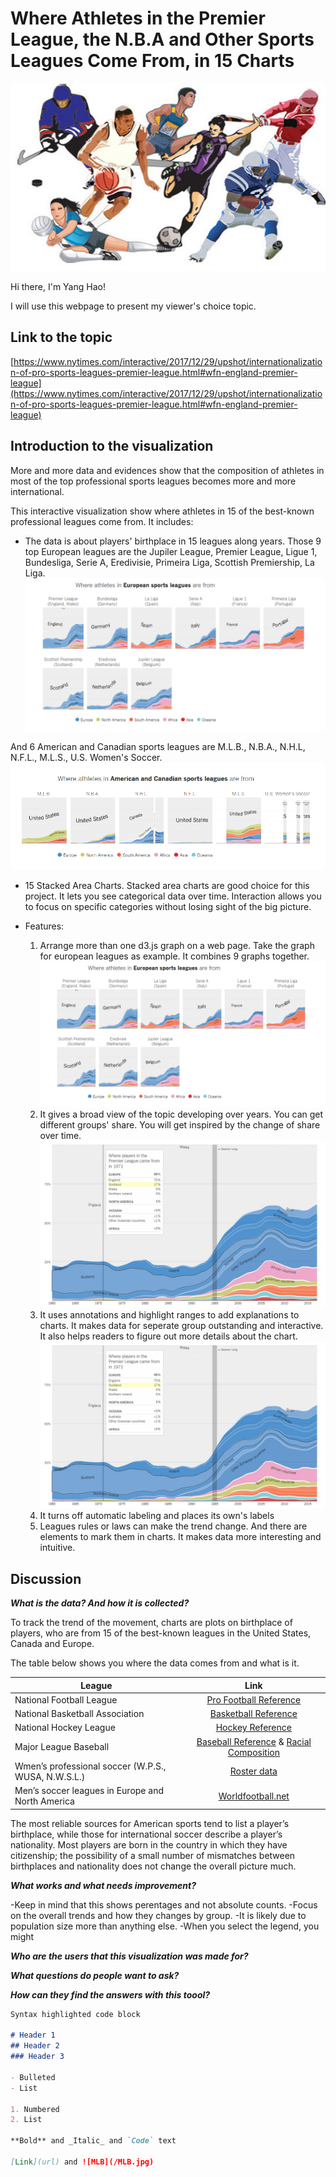 # Where Athletes in the Premier League, the N.B.A and Other Sports Leagues Come From, in 15 Charts
<img src="athletic.jpg" width="1200" height="300">


Hi there, I'm Yang Hao!

I will use this webpage to present my viewer's choice topic.

## Link to the topic

[https://www.nytimes.com/interactive/2017/12/29/upshot/internationalization-of-pro-sports-leagues-premier-league.html#wfn-england-premier-league](https://www.nytimes.com/interactive/2017/12/29/upshot/internationalization-of-pro-sports-leagues-premier-league.html#wfn-england-premier-league)

## Introduction to the visualization
More and more data and evidences show that the composition of athletes in most of the top professional sports leagues becomes more and more international.

This interactive visualization show where athletes in 15 of the best-known professional leagues come from. It includes:

- The data is about players' birthplace in 15 leagues along years. Those 9 top European leagues are  the Jupiler League, Premier League, Ligue 1, Bundesliga, Serie A, Eredivisie, Primeira Liga, Scottish Premiership, La Liga.![](/european_01.PNG)

And 6 American and Canadian sports leagues are M.L.B., N.B.A., N.H.L, N.F.L., M.L.S., U.S. Women's Soccer. ![](/usa_01.PNG)
- 15 Stacked Area Charts. Stacked area charts are good choice for this project. It lets you see categorical data over time. Interaction allows you to focus on specific categories without losing sight of the big picture.

- Features:
	1. Arrange more than one d3.js graph on a web page. Take the graph for european leagues as example. It combines 9 graphs together.
	   ![](/european_01.PNG)
	2.	It gives a broad view of the topic developing over years. You can get different groups' share. You will get inspired by the change of share over time. 
		![](/premierLeague.jpg)
	3.	It uses annotations and highlight ranges to add explanations to charts. It makes data for seperate group outstanding and interactive. It also helps readers to figure out more details about the chart.
		![](/premierLeague.jpg)
	4.	It turns off automatic labeling and places its own's labels
	5. 	Leagues rules or laws can make the trend change. And there are elements to mark them in charts. It makes data more interesting and intuitive.



## Discussion

**<em>What is the data? And how it is collected?</em>**

To track the trend of the movement, charts are plots on birthplace of players, who are from 15 of the best-known leagues in the United States, Canada and Europe. 

The table below shows you where the data comes from and what is it.
 
|League         	  | Link            | 
| ------------------- |:---------------:| 
| National Football League      | [Pro Football Reference](https://www.pro-football-reference.com/)| 
| National Basketball Association      | [Basketball Reference](https://www.basketball-reference.com/teams/BOS/1961.html)        |   
| National Hockey League | [Hockey Reference](https://www.hockey-reference.com/)       |    
| Major League Baseball | [Baseball Reference](https://www.baseball-reference.com/) & [Racial Composition](https://sabr.org/bioproj/topic/baseball-demographics-1947-2012)    |     
|Wmen’s professional soccer (W.P.S., WUSA, N.W.S.L.)|[Roster data](https://issuu.com/jendesignhouston/docs/nwsalmanac.fall2016.sample) |  
|Men’s soccer leagues in Europe and North America|[Worldfootball.net](http://www.worldfootball.net/)|

The most reliable sources for American sports tend to list a player’s birthplace, while those for international soccer describe a player’s nationality. Most players are born in the country in which they have citizenship; the possibility of a small number of mismatches between birthplaces and nationality does not change the overall picture much.


**<em>What works and what needs improvement?</em>**

-Keep in mind that this shows perentages and not absolute counts. 
-Focus on the overall trends and how they changes by group.
-It is likely due to population size more than anything else.
-When you select the legend, you might 

**<em>Who are the users that this visualization was made for?</em>**

**<em>What questions do people want to ask?</em>**

**<em>How can they find the answers with this toool?</em>**



```markdown
Syntax highlighted code block

# Header 1
## Header 2
### Header 3

- Bulleted
- List

1. Numbered
2. List

**Bold** and _Italic_ and `Code` text

[Link](url) and ![MLB](/MLB.jpg)
```





